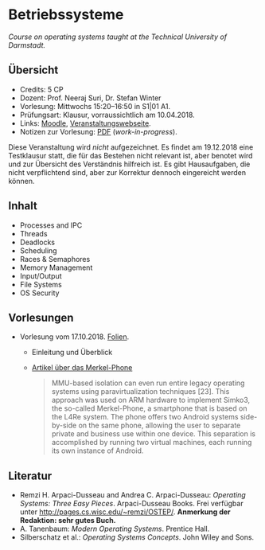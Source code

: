 # Betriebssysteme

*Course on operating systems taught at the Technical University of Darmstadt.*

## Übersicht

*   Credits: 5 CP
*   Dozent: Prof. Neeraj Suri, Dr. Stefan Winter
*   Vorlesung: Mittwochs 15:20–16:50 in S1|01 A1.
*   Prüfungsart: Klausur, vorraussichtlich am 10.04.2018.
*   Links: [Moodle](https://moodle.tu-darmstadt.de/course/view.php?id=13785), [Veranstaltungswebseite](https://www.informatik.tu-darmstadt.de/deeds/teaching/wise2018/betriebssysteme).
*   Notizen zur Vorlesung: [PDF](notizen.pdf) (*work-in-progress*).

Diese Veranstaltung wird *nicht* aufgezeichnet. Es findet am 19.12.2018 eine Testklausur statt, die für das Bestehen nicht relevant ist, aber benotet wird und zur Übersicht des Verständnis hilfreich ist. Es gibt Hausaufgaben, die nicht verpflichtend sind, aber zur Korrektur dennoch eingereicht werden können.

## Inhalt

*   Processes and IPC
*   Threads
*   Deadlocks
*   Scheduling
*   Races & Semaphores
*   Memory Management
*   Input/Output
*   File Systems
*   OS Security

## Vorlesungen

*   Vorlesung vom 17.10.2018. [Folien](folien/01-intro-2018.pdf).
    *   Einleitung und Überblick
    *   [Artikel über das Merkel-Phone](https://os.inf.tu-dresden.de/papers_ps/icdcs2017-lateral-thinking.pdf)
        
        >   MMU-based isolation can even run entire legacy operating systems using paravirtualization techniques [23]. This approach was used on ARM hardware to implement Simko3, the so-called Merkel-Phone, a smartphone that is based on the L4Re system. The phone offers two Android systems side-by-side on the same phone, allowing the user to separate private and business use within one device. This separation is accomplished by running two virtual machines, each running its own instance of Android.

## Literatur

*   Remzi H. Arpaci-Dusseau and Andrea C. Arpaci-Dusseau: *Operating Systems: Three Easy Pieces*. Arpaci-Dusseau Books. Frei verfügbar unter <http://pages.cs.wisc.edu/~remzi/OSTEP/>. **Anmerkung der Redaktion: sehr gutes Buch.**
*   A. Tanenbaum: *Modern Operating Systems*. Prentice Hall.
*   Silberschatz et al.: *Operating Systems Concepts*. John Wiley and Sons.
